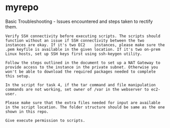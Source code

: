 # myrepo

Basic Troubleshooting - Issues encountered and steps taken to rectify them.
  
	Verify SSH connectivity before executing scripts. The scripts should function without an issue if SSH connectivity between the two instances are okay. If it's two EC2    instances, please make sure the .pem keyfile is available in the given location. If it's two on-prem Linux hosts, set up SSH keys first using ssh-keygen utility.
	
	Follow the steps outlined in the document to set up a NAT Gateway to provide access to the instance in the private subnet. Otherwise you won't be able to download the required packages needed to complete this setup.
	
	In the script for task 4, if the tar command and file manipulation commands are not working, set owner of /var in the webserver to ec2-user.
	
	Please make sure that the extra files needed for input are available in the script location. The folder structure should be same as the one shown in this repo.
	
	Give execute permission to scripts.
